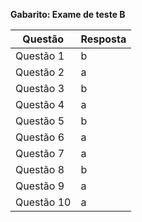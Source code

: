 **Gabarito: Exame de teste B**

Questão     | Resposta
----------- | -------------
Questão 1|  b 
Questão 2|  a 
Questão 3|  b 
Questão 4|  a 
Questão 5|  b 
Questão 6|  a 
Questão 7|  a 
Questão 8|  b 
Questão 9|  a 
Questão 10|  a 
